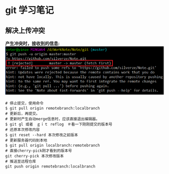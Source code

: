 # git 学习笔记

## 解决上传冲突

**产生冲突时，接收到的信息:**
![](../picture/git_conflict01.png)   

```
# 停止提交，使用命令
$ git pull origin remotebranch:localbranch
# 更新后，再提交。
# 更新时产生自动merge信息时，应该直接退出编辑器。
$ git gl 或者　ｇｉｔ reflog　＃看一下刚刚提交的版本号
# 还原本次修改内容
$ git reset --hard 本次修改之前版本
# 更新服务器代码到本地
$ git pull origin localbranch:remotebranch
# 直接cherry-pick刚才看到的版本号
git cherry-pick 本次修改版本
# 推送至远程仓库
git push origin remotebranch:localbranch
```
